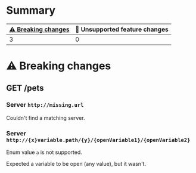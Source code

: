 # Summary

| [⚠️ Breaking changes](#breaking-changes) | 🤷 Unsupported feature changes |
|------------------------------------------|-------------------------------|
| 3                                        | 0                             |

# <span id="breaking-changes"></span>⚠️ Breaking changes

## **GET** /pets

### Server `http://missing.url`

Couldn't find a matching server.

### Server `http://{x}variable.path/{y}/{openVariable1}/{openVariable2}`

Enum value `a` is not supported.

Expected a variable to be open (any value), but it wasn't.
